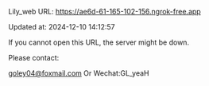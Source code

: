 Lily_web URL: https://ae6d-61-165-102-156.ngrok-free.app

Updated at: 2024-12-10 14:12:57

If you cannot open this URL, the server might be down.

Please contact: 

goley04@foxmail.com Or Wechat:GL_yeaH